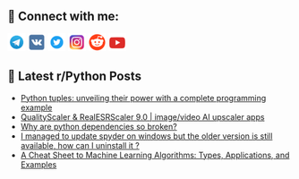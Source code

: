 ## 🔎 Connect with me:
[<img src="https://github.com/bullbesh/bullbesh/blob/main/images/Telegram.png" width="32" height="32" />](https://t.me/bullbesh)
[<img src="https://github.com/bullbesh/bullbesh/blob/main/images/VK.png" width="32" height="32" />](https://vk.com/bullbesh)
[<img src="https://github.com/bullbesh/bullbesh/blob/main/images/Twitter.png" width="32" height="32" />](https://twitter.com/bullbesh1)
[<img src="https://github.com/bullbesh/bullbesh/blob/main/images/Instagram.png" width="32" height="32" />](https://www.instagram.com/bullbesh)
[<img src="https://github.com/bullbesh/bullbesh/blob/main/images/Reddit.png" width="32" height="32" />](https://www.reddit.com/user/bullbesh)
[<img src="https://github.com/bullbesh/bullbesh/blob/main/images/YouTube.png" width="32" height="32" />](https://www.youtube.com/channel/UCtfjRs6uzgq5mfm8S06WTcg)

## 📕 Latest r/Python Posts
<!-- BLOG-POST-LIST:START -->
- [Python tuples: unveiling their power with a complete programming example](https://www.reddit.com/r/Python/comments/zrf3u6/python_tuples_unveiling_their_power_with_a/)
- [QualityScaler &amp; RealESRScaler 9.0 | image/video AI upscaler apps](https://www.reddit.com/r/Python/comments/zrepr8/qualityscaler_realesrscaler_90_imagevideo_ai/)
- [Why are python dependencies so broken?](https://www.reddit.com/r/Python/comments/zrehp8/why_are_python_dependencies_so_broken/)
- [I managed to update spyder on windows but the older version is still available, how can I uninstall it ?](https://www.reddit.com/r/Python/comments/zrdrgd/i_managed_to_update_spyder_on_windows_but_the/)
- [A Cheat Sheet to Machine Learning Algorithms: Types, Applications, and Examples](https://www.reddit.com/r/Python/comments/zr7iq2/a_cheat_sheet_to_machine_learning_algorithms/)
<!-- BLOG-POST-LIST:END -->
